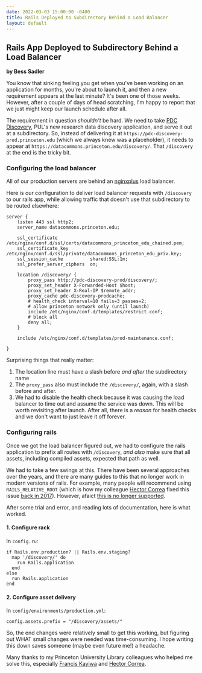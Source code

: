 ```yaml
---
date: 2022-03-03 15:00:00 -0400
title: Rails Deployed to Subdirectory Behind a Load Balancer
layout: default
---
```


## Rails App Deployed to Subdirectory Behind a Load Balancer
**by Bess Sadler**

You know that sinking feeling you get when you've been working on an application for months, you're about to launch it, and then a new requirement appears at the last minute? It's been one of those weeks. However, after a couple of days of head scratching, I'm happy to report that we just might keep our launch schedule after all. 

The requirement in question *shouldn't* be hard. We need to take [PDC Discovery](https://github.com/pulibrary/pdc_discovery), PUL's new research data discovery application, and serve it out at a subdirectory. So, instead of delivering it at `https://pdc-discovery-prod.princeton.edu` (which we always knew was a placeholder), it needs to appear at `https://datacommons.princeton.edu/discovery/`. That `/discovery` at the end is the tricky bit.
<!--more-->

### Configuring the load balancer

All of our production servers are behind an [nginxplus](https://www.nginx.com/products/nginx/) load balancer. 

Here is our configuration to deliver load balancer requests with `/discovery` to our rails app, while allowing traffic that doesn't use that subdirectory to be routed elsewhere:

```
server {
    listen 443 ssl http2;
    server_name datacommons.princeton.edu;

    ssl_certificate            /etc/nginx/conf.d/ssl/certs/datacommons_princeton_edu_chained.pem;
    ssl_certificate_key        /etc/nginx/conf.d/ssl/private/datacommons_princeton_edu_priv.key;
    ssl_session_cache          shared:SSL:1m;
    ssl_prefer_server_ciphers  on;

    location /discovery/ {
        proxy_pass http://pdc-discovery-prod/discovery/;
        proxy_set_header X-Forwarded-Host $host;
        proxy_set_header X-Real-IP $remote_addr;
        proxy_cache pdc-discovery-prodcache;
        # health_check interval=10 fails=3 passes=2;
        # allow princeton network only (until launch)
        include /etc/nginx/conf.d/templates/restrict.conf;
        # block all
        deny all;
    }

    include /etc/nginx/conf.d/templates/prod-maintenance.conf;

}
```

Surprising things that really matter:
1. The location line must have a slash before *and after* the subdirectory name
2. The `proxy_pass` also must include the `/discovery/`, again, with a slash before and after.
3. We had to disable the health check because it was causing the load balancer to time out and assume the service was down. This will be worth revisiting after launch. After all, there is a *reason* for health checks and we don't want to just leave it off forever.

### Configuring rails

Once we got the load balancer figured out, we had to configure the rails application to prefix all routes with `/discovery`, *and also* make sure that all assets, including compiled assets, expected that path as well. 

We had to take a few swings at this. There have been several approaches over the years, and there are many guides to this that no longer work in modern versions of rails. For example, many people will recommend using `RAILS_RELATIVE_ROOT` (which is how my colleague [Hector Correa](https://github.com/hectorcorrea) fixed this issue [back in 2017](https://github.com/Brown-University-Library/bul-search/blob/master/refresh.sh#L7-L10)). However, afaict [this is no longer supported](https://github.com/rails/rails/issues/2435). 

After some trial and error, and reading lots of documentation, here is what worked.

#### 1. Configure rack

In `config.ru`:

```
if Rails.env.production? || Rails.env.staging?
  map '/discovery/' do
    run Rails.application
  end
else
  run Rails.application
end
```

#### 2. Configure asset delivery

In `config/environments/production.yml`:

```
config.assets.prefix = "/discovery/assets/"
```

So, the end changes were relatively small to get this working, but figuring out WHAT small changes were needed was time-consuming. I hope writing this down saves someone (maybe even future me!) a headache.

Many thanks to my Princeton University Library colleagues who helped me solve this, especially [Francis Kayiwa](https://github.com/kayiwa) and [Hector Correa](https://github.com/hectorcorrea). 
